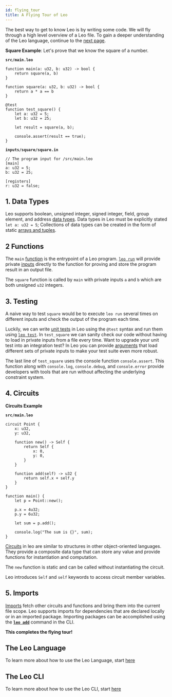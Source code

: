 ```yaml
---
id: flying_tour
title: A Flying Tour of Leo
---
```



The best way to get to know Leo is by writing some code. We will fly through a high level overview of a Leo file.
To gain a deeper understanding of the Leo language, continue to the [next page](01_layout.md).


**Square Example**: Let's prove that we know the square of a number.

**`src/main.leo`**
```leo
function main(a: u32, b: u32) -> bool {
    return square(a, b)
}

function square(a: u32, b: u32) -> bool {
    return a * a == b
}

@test
function test_square() {
    let a: u32 = 5;
    let b: u32 = 25;
    
    let result = square(a, b);

    console.assert(result == true);
}
```
**`inputs/square/square.in`**
```leo
// The program input for /src/main.leo
[main]
a: u32 = 5;
b: u32 = 25;

[registers]
r: u32 = false;
```
## 1. Data Types

Leo supports boolean, unsigned integer, signed integer, field, group element, and address [data types](03_types.md). Data types in Leo 
must be explicitly stated `let a: u32 = 5`;
Collections of data types can be created in the form of static [arrays and tuples](04_arrays_and_tuples.md).

## 2 Functions
The `main` [function](07_functions.md) is the entrypoint of a Leo program. 
[`leo run`](../cli/08_run.md) will provide private [inputs](08_inputs.md) directly to the function for proving and store the program result in an output file.

The `square` function is called by `main` with private inputs `a` and `b` which are both unsigned `u32` integers.

## 3. Testing

A naive way to test `square` would be to execute `leo run` several times on different inputs and check the output of the program each time.

Luckily, we can write [unit tests](12_tests.md) in Leo using the `@test` syntax and run them using [`leo test`](../cli/05_test.md). 
In `test_square` we can sanity check our code without having to load in private inputs from a file every time. 
Want to upgrade your unit test into an integration test? 
In Leo you can provide [arguments](12_tests.md#test-annotation-arguments) that load different sets of private inputs to make your test suite even more robust.

The last line of `test_square` uses the console function `console.assert`. 
This function along with `console.log`, `console.debug`, and `console.error` provide developers with tools that are run without
affecting the underlying constraint system. 


## 4. Circuits

**Circuits Example**

**`src/main.leo`**
```leo
circuit Point {
    x: u32,
    y: u32,

    function new() -> Self {
        return Self { 
            x: 0, 
            y: 0, 
        }
    }

    function add(self) -> u32 {
        return self.x + self.y
    }
}

function main() {
    let p = Point::new();
    
    p.x = 4u32;
    p.y = 6u32;

    let sum = p.add();
    
    console.log("The sum is {}", sum);
}
```

[Circuits](09_circuits.md) in leo are similar to structures in other object-oriented languages. 
They provide a composite data type that can store any value and provide functions for instantiation and computation.

The `new` function is static and can be called without instantiating the circuit.

Leo introduces `Self` and `self` keywords to access circuit member variables.

## 5. Imports

[Imports](10_imports.md) fetch other circuits and functions and bring them into the current file scope. 
Leo supports imports for dependencies that are declared locally or in an imported package.
Importing packages can be accomplished using the [**`leo add`**](../cli/11_add.md) command in the CLI.

**This completes the flying tour!** 

## The Leo Language
To learn more about how to use the Leo Language, start [here](01_layout.md)

## The Leo CLI
To learn more about how to use the Leo CLI, start [here](../cli/01_new.md)